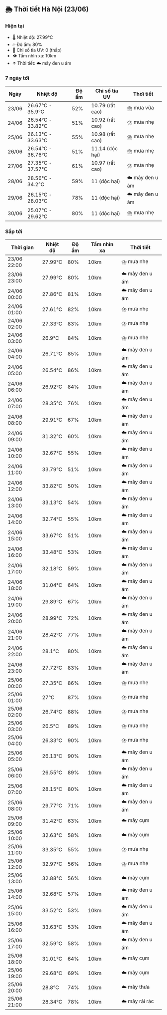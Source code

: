 ## 🌦️ Thời tiết Hà Nội (23/06)

### Hiện tại

- 🌡️ Nhiệt độ: 27.99℃
- 💦 Độ ẩm: 80%
- 🌟 Chỉ số tia UV: 0 (thấp)
- 👁️ Tầm nhìn xa: 10km
- ☂️ Thời tiết: ☁️ mây đen u ám

### 7 ngày tới

| Ngày | Nhiệt độ | Độ ẩm | Chỉ số tia UV | Thời tiết |
| --- | --- | --- | --- | --- |
| 23/06 | 26.67℃ - 35.9℃ | 52% | 10.79 (rất cao) | ⛈️ mưa vừa |
| 24/06 | 26.54℃ - 33.82℃ | 51% | 10.92 (rất cao) | ⛈️ mưa nhẹ |
| 25/06 | 26.13℃ - 33.63℃ | 55% | 10.98 (rất cao) | ⛈️ mưa nhẹ |
| 26/06 | 26.54℃ - 36.76℃ | 51% | 11.14 (độc hại) | ⛈️ mưa nhẹ |
| 27/06 | 27.35℃ - 37.57℃ | 61% | 10.97 (rất cao) | ⛈️ mưa nhẹ |
| 28/06 | 28.56℃ - 34.2℃ | 59% | 11 (độc hại) | ☁️ mây đen u ám |
| 29/06 | 26.15℃ - 28.03℃ | 78% | 11 (độc hại) | ☁️ mây đen u ám |
| 30/06 | 25.07℃ - 29.62℃ | 80% | 11 (độc hại) | ⛈️ mưa nhẹ |

### Sắp tới

| Thời gian | Nhiệt độ | Độ ẩm | Tầm nhìn xa | Thời tiết |
| --- | --- | --- | --- | --- |
| 23/06 22:00 | 27.99℃ | 80% | 10km | ⛈️ mưa nhẹ |
| 23/06 23:00 | 27.99℃ | 80% | 10km | ☁️ mây đen u ám |
| 24/06 00:00 | 27.86℃ | 81% | 10km | ☁️ mây đen u ám |
| 24/06 01:00 | 27.61℃ | 82% | 10km | ⛈️ mưa nhẹ |
| 24/06 02:00 | 27.33℃ | 83% | 10km | ⛈️ mưa nhẹ |
| 24/06 03:00 | 26.9℃ | 84% | 10km | ⛈️ mưa nhẹ |
| 24/06 04:00 | 26.71℃ | 85% | 10km | ☁️ mây đen u ám |
| 24/06 05:00 | 26.54℃ | 86% | 10km | ☁️ mây đen u ám |
| 24/06 06:00 | 26.92℃ | 84% | 10km | ☁️ mây đen u ám |
| 24/06 07:00 | 28.35℃ | 76% | 10km | ☁️ mây đen u ám |
| 24/06 08:00 | 29.91℃ | 67% | 10km | ☁️ mây đen u ám |
| 24/06 09:00 | 31.32℃ | 60% | 10km | ☁️ mây đen u ám |
| 24/06 10:00 | 32.67℃ | 55% | 10km | ☁️ mây đen u ám |
| 24/06 11:00 | 33.79℃ | 51% | 10km | ☁️ mây đen u ám |
| 24/06 12:00 | 33.82℃ | 50% | 10km | ☁️ mây đen u ám |
| 24/06 13:00 | 33.13℃ | 54% | 10km | ☁️ mây đen u ám |
| 24/06 14:00 | 32.74℃ | 55% | 10km | ☁️ mây đen u ám |
| 24/06 15:00 | 33.67℃ | 51% | 10km | ☁️ mây đen u ám |
| 24/06 16:00 | 33.48℃ | 53% | 10km | ☁️ mây đen u ám |
| 24/06 17:00 | 32.18℃ | 59% | 10km | ☁️ mây đen u ám |
| 24/06 18:00 | 31.04℃ | 64% | 10km | ☁️ mây đen u ám |
| 24/06 19:00 | 29.89℃ | 67% | 10km | ☁️ mây đen u ám |
| 24/06 20:00 | 28.99℃ | 72% | 10km | ☁️ mây đen u ám |
| 24/06 21:00 | 28.42℃ | 77% | 10km | ☁️ mây đen u ám |
| 24/06 22:00 | 28.1℃ | 80% | 10km | ☁️ mây đen u ám |
| 24/06 23:00 | 27.72℃ | 83% | 10km | ☁️ mây đen u ám |
| 25/06 00:00 | 27.35℃ | 86% | 10km | ⛈️ mưa nhẹ |
| 25/06 01:00 | 27℃ | 87% | 10km | ⛈️ mưa nhẹ |
| 25/06 02:00 | 26.74℃ | 88% | 10km | ⛈️ mưa nhẹ |
| 25/06 03:00 | 26.5℃ | 89% | 10km | ⛈️ mưa nhẹ |
| 25/06 04:00 | 26.33℃ | 90% | 10km | ⛈️ mưa nhẹ |
| 25/06 05:00 | 26.13℃ | 90% | 10km | ☁️ mây đen u ám |
| 25/06 06:00 | 26.55℃ | 89% | 10km | ☁️ mây đen u ám |
| 25/06 07:00 | 28.15℃ | 80% | 10km | ☁️ mây đen u ám |
| 25/06 08:00 | 29.77℃ | 71% | 10km | ☁️ mây đen u ám |
| 25/06 09:00 | 31.42℃ | 63% | 10km | ☁️ mây cụm |
| 25/06 10:00 | 32.63℃ | 58% | 10km | ☁️ mây cụm |
| 25/06 11:00 | 33.35℃ | 55% | 10km | ⛈️ mưa nhẹ |
| 25/06 12:00 | 32.97℃ | 56% | 10km | ⛈️ mưa nhẹ |
| 25/06 13:00 | 32.88℃ | 56% | 10km | ☁️ mây cụm |
| 25/06 14:00 | 32.68℃ | 57% | 10km | ☁️ mây đen u ám |
| 25/06 15:00 | 33.52℃ | 53% | 10km | ☁️ mây đen u ám |
| 25/06 16:00 | 33.63℃ | 53% | 10km | ☁️ mây đen u ám |
| 25/06 17:00 | 32.59℃ | 58% | 10km | ☁️ mây đen u ám |
| 25/06 18:00 | 31.01℃ | 64% | 10km | ☁️ mây cụm |
| 25/06 19:00 | 29.68℃ | 69% | 10km | ☁️ mây cụm |
| 25/06 20:00 | 28.8℃ | 74% | 10km | ☁️ mây thưa |
| 25/06 21:00 | 28.34℃ | 78% | 10km | ☁️ mây rải rác |
